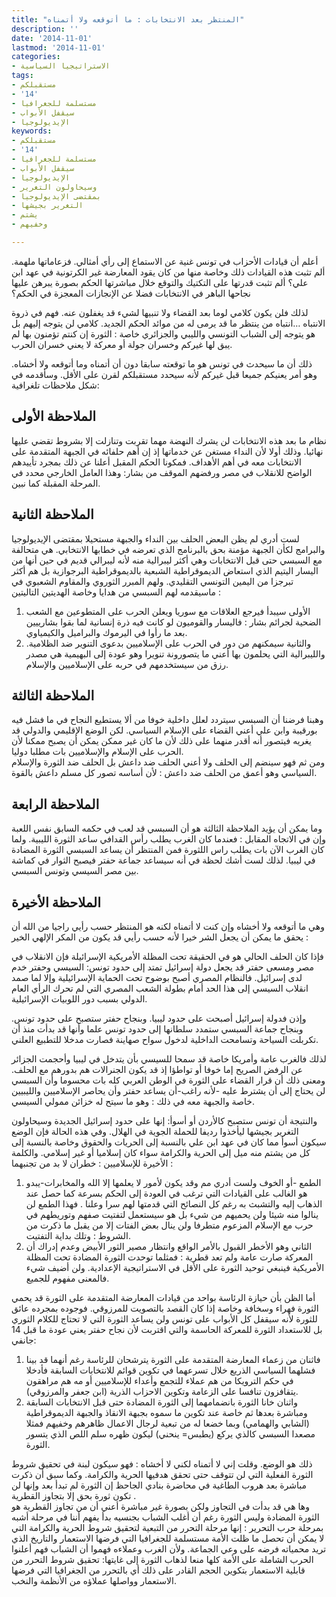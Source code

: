 ```yaml
---
title: "المنتظر بعد الانتخابات : ما أتوقعه ولا أتمناه"
description: ''
date: '2014-11-01'
lastmod: '2014-11-01'
categories:
- الاستراتيجيا السياسية
tags:
- مستقبلكم
- '14'
- مستسلمة للجغرافيا
- سيقفل الأبواب
- الإيديولوجيا
keywords:
- مستقبلكم
- '14'
- مستسلمة للجغرافيا
- سيقفل الأبواب
- الإيديولوجيا
- وسيحاولون التغرير
- بمقتضى الإيديولوجيا
- التغرير بجيشها
- يشتم
- وخفيهم

---
```

أعلم أن قيادات الأحزاب في تونس غنية عن الاستماع إلى رأي أمثالي. فزعاماتها ملهمة. ألم تثبت هذه القيادات ذلك وخاصة منها من كان يقود المعارضة غير الكرتونية في عهد ابن علي؟ ألم تثبت قدرتها على التكتيك والتوقع خلال مباشرتها الحكم بصورة يبرهن عليها نجاحها الباهر في الانتخابات فضلا عن الإنجازات المعجزة في الحكم؟

لذلك فلن يكون كلامي لوما بعد القضاء ولا تنبيها لشيء قد يغفلون عنه. فهم في ذروة الانتباه …انتباه من ينتظر ما قد يرمى له من موائد الحكم الجديد. كلامي لن يتوجه إليهم بل هو يتوجه إلى الشباب التونسي والليبي والجزائري خاصة : الثورة إن كنتم تؤمنون بها لم يبق لها غيركم وخسران جولة أو معركة لا يعني خسران الحرب.

ذلك أن ما سيحدث في تونس هو ما توقعته سابقا دون أن أتمناه وما أتوقعه ولا أخشاه. وهو أمر يعنيكم جميعا قبل غيركم لأنه سيحدد مستقبلكم لقرن على الأقل. وسأقدمه في شكل ملاحظات تلغرافية:

## **الملاحظة الأولى**

نظام ما بعد هذه الانتخابات لن يشرك النهضة مهما تقربت وتنازلت إلا بشروط تقضي عليها نهائيا. وذلك أولا لأن النداء مستغن عن خدماتها إذ إن أهم حلفائه في الجبهة المتقدمة على الانتخابات معه في أهم الأهداف. فمكونا الحكم المقبل أعلنا عن ذلك بمجرد تأييدهم الواضح للانقلاب في مصر ورفضهم الموقف من بشار: وهذا العامل الخارجي محدد في المرحلة المقبلة كما نبين.

## **الملاحظة الثانية**

لست أدري لم يظن البعض الحلف بين النداء والجبهة مستحيلا بمقتضى الإيديولوجيا والبرامج لكأن الجبهة مؤمنة بحق بالبرنامج الذي تعرضه في خطابها الانتخابي. هي متحالفة مع السبسي حتى قبل الانتخابات وهي أكثر ليبرالية منه لأنه ليبرالي قديم في حين أنها من اليسار اليتيم الذي استعاض الديموقراطية الشبعية بالديموقراطية البرجوازية بل هم أكثر تبرجزا من اليمين التونسي التقليدي. ولهم المبرر الثوروي والمقاوم الشعبوي في ماسيقدمه لهم السبسي من هدايا وخاصة الهديتين التاليتين :

1. الأولى سيبدأ فيرجع العلاقات مع سوريا ويعلن الحرب على المتطوعين مع الشعب الضحية لجرائم بشار : فاليسار والقوميون لو كانت فيه ذرة إنسانية لما بقوا بشارييين بعد ما رأوا في اليرموك والبراميل والكيمياوي.
2. والثانية سيمكنهم من دور في الحرب على الإسلاميين بدعوى التنوير ضد الظلامية. والليبرالية التي يحلمون بها أعني ما يتصورونة تنويرا وهو عودة إلى البهيمية هي مصدر رزق من سيستخدمهم في حربه على الإسلاميين والإسلام.

## **الملاحظة الثالثة**

وهبنا فرضنا أن السبسي سيتردد لعلل داخلية خوفا من ألا يستطيع النجاح في ما فشل فيه بورقيبة وابن علي أعني القضاء على الإسلام السياسي. لكن الوضع الإقليمي والدولي قد يغريه فيتصور أنه أقدر منهما على ذلك لأن ما كان غير ممكن يمكن أن يصبح ممكنا لأن الحرب على الإسلام والإسلاميين بات مطلبا دوليا.  
ومن ثم فهو سينضم إلى الحلف ولا أعني الحلف ضد داعش بل الحلف ضد الثورة والإسلام السياسي وهو أعمق من الحلف ضد داعش : لأن أساسه تصور كل مسلم داعش بالقوة.

## **الملاحظة الرابعة**

وما يمكن أن يؤيد الملاحظة الثالثة هو أن السبسي قد لعب في حكمه السابق نفس اللعبة وإن في الاتجاه المقابل : فعندما كان الغرب يطلب رأس القدافي ساعد الثورة الليبية. ولما كان الغرب الآن بات يطلب راس اللثورة فمن المنتظر أن يساعد السبسي الثورة المضادة في ليبيا. لذلك لست أشك لحظة في أنه سيساعد جماعة حفتر فيصبح الثوار في كماشة بين مصر السيسي وتونس السبسي.

## **الملاحظة الأخيرة**

وهي ما أتوقعه ولا أخشاه وإن كنت لا أتمناه لكنه هو المنتظر حسب رأيي راجيا من الله أن يحقق ما يمكن أن يجعل الشر خيرا لأنه حسب رأيي قد يكون من المكر الإلهي الخير :

فإذا كان الحلف الحالي هو في الحقيقة تحت المظلة الأمريكية الإسرائيلة فإن الانقلاب في مصر ومسعى حفتر قد يجعل دولة إسرائيل تمتد إلى حدود تونس: السيسي وحفتر خدم لدى إسرائيل. فالنظام المصري أصبح بوضوح تحت الحماية الإسرائيلية وإلا لما صمد انقلاب السيسي إلى هذا الحد أمام بطولة الشعب المصري التي لم تحرك الرأي العام الدولي بسبب دور اللوبيات الإسرائيلية.

وإذن فدولة إسرائيل أصبحت على حدود ليبيا. وبنجاح حفتر ستصبح على حدود تونس. وبنجاح جماعة السبسي ستمدد سلطانها إلى حدود تونس علما وأنها قد بدأت منذ أن تكربلت السياحة وتسامحت الداخلية لدخول سواح صهاينة فصارت مدخلا للتطبيع العلني.

لذلك فالغرب عامة وأمريكا خاصة قد سمحا للسيسي بأن يتدخل في ليبيا وأحجمت الجزائر عن الرفض الصريح إما خوفا أو تواطؤا إذ قد يكون الجنرالات هم بدورهم مع الحلف. ومعنى ذلك أن قرار القضاء على الثورة في الوطن العربي كله بات محسوما وأن السبسي لن يحتاج إلى أن يشترط عليه -لأنه راغب-أن يساعد حفتر وأن يحاصر الإسلاميين والليبيين خاصة والجبهة معه في ذلك : وهو ما سيتح له خزائن ممولي السيسي.

والنتيجة أن تونس ستصبح كالأردن أو أسوأ: إنها على حدود إسرائيل الجديدة وسيحاولون التغرير بجيشها ليأخذوا رديفا للحملة الجوية في الهلال. وفي هذه الحالة فإن الوضع سيكون أسوأ مما كان في عهد ابن علي بالنسبة إلى الحريات والحقوق وخاصة بالنسبة إلى كل من يشتم منه ميل إلى الحرية والكرامة سواء كان إسلاميا أو غير إسلامي. والكلمة الأخيرة للإسلاميين : خطران لا بد من تجنبهما :

1. الطمع -أو الخوف ولست أدري مم وقد يكون لأمور لا يعلمها إلا الله والمخابرات-يبدو هو الغالب على القيادات التي ترغب في العودة إلى الحكم بسرعة كما حصل عند الذهاب إليه والتشبث به رغم كل النصائح التي قدمتها لهم سرا وعلنا . فهذا الطمع لن ينالوا منه شيئا ولن يحميهم من شيء بل هو سيستعمل لتفتيت صفهم وتوريطهم في حرب مع الإسلام المزعوم متطرفا ولن ينال بعض الفتات إلا من يقبل ما ذكرت من الشروط : وتلك بداية التفتيت.
2. الثاني وهو الأخطر القبول بالأمر الواقع وانتظار مصير الثور الأبيض وعدم إدراك أن المعركة صارت عامة ولم تعد قطرية : فمثلما توحدت الثورة المضادة تحت المظلة الأمريكية فينبغي توحيد الثورة على الأقل في الاستراتيجية الإعدادية. ولن أضيف شيء فالمعنى مفهوم للجميع.

أما الظن بأن حيازة الرئاسة بواحد من قيادات المعارضة المتقدمة على الثورة قد يحمي الثورة فهراء وسخافة وخاصة إذا كان القصد بالتصويت للمرزوقي. فوجوده بمجرده عائق للثورة لأنه سيقفل كل الأبواب على تونس ولن يساعد الثورة التي لا تحتاج للكلام الثوري بل للاستعداد الثورة للمعركة الحاسمة والتي اقتربت لأن نجاح حفتر يعني عودة ما قبل 14 جانفي:

1. فاثنان من زعماء المعارضة المتقدمة على الثورة يترشحان للرئاسة رغم أنهما قد بينا فشلهما السياسي الذريع خلال تسرعهما في تكوين قوائم للانتخابات السابقة فأدخلا في حكم الترويكا من هم عملاء للتجمع وأعداء للإسلاميين أو مه هم مراهقون يتقافزون تنافسا على الزعامة وتكوين الاحزاب الذرية (ابن جعفر والمرزوقي).
2. واثنان خانا الثورة بانضمامهما إلى الثورة المضادة حتى قبل الانتخابات السابقة ومباشرة بعدها ثم خاصة عند تكوين ما سموه بجبهة الانقاذ والجبهة الديموقراطية (الشابي والهمامي) وبما خضعا له من تبعية لرجال الاعمال ظاهرهم وخفيهم فمثلا مصعدا السبسي كالذي يركع (يطبس= ينحني) ليكون ظهره سلم اللص الذي يتسور الثورة.

ذلك هو الوضع. وقلت إني لا أتمناه لكني لا أخشاه : فهو سيكون لبنة في تحقيق شروط الثورة الفعلية التي لن تتوقف حتى تحقق هدفيها الحرية والكرامة. وكما سبق أن ذكرت مباشرة بعد هروب الطاغية في محاضرة بنادي الجاحظ إن الثورة لم تبدأ بعد وإنها لن تكون ثورة بحق إلا بتجاوز القطرية .  
وها هي قد بدأت في التجاوز ولكن بصورة غير مباشرة أعني أن من تجاوز القطرية هو الثورة المضادة وليس الثورة رغم أن أغلب الشباب بجنسيه بدأ يفهم أننا في مرحلة أشبه بمرحلة حرب التحرير : إنها مرحلة التحرر من التبعية لتحقيق شروط الحرية والكرامة التي لا يمكن أن تحصل ما ظلت الأمة مستسلمة للجغرافيا التي فرضها الاستعمار والتاريخ الذي تريد محمياته فرضه على وعي الجماعة. ولأن الغرب وعملاءه فهموا أن الشباب فهم أعلنوا الحرب الشاملة على الأمة كلها منعا لذهاب الثورة إلى غايتها: تحقيق شروط التحرر من قابلية الاستعمار بتكوين الحجم القادر على ذلك أي بالتحرر من الجغرافيا التي فرضها الاستعمار وواصلها عملاؤه من الأنظمة والنخب.

###